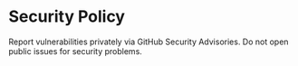 # Security Policy

Report vulnerabilities privately via GitHub Security Advisories. Do not open public issues for security problems.

